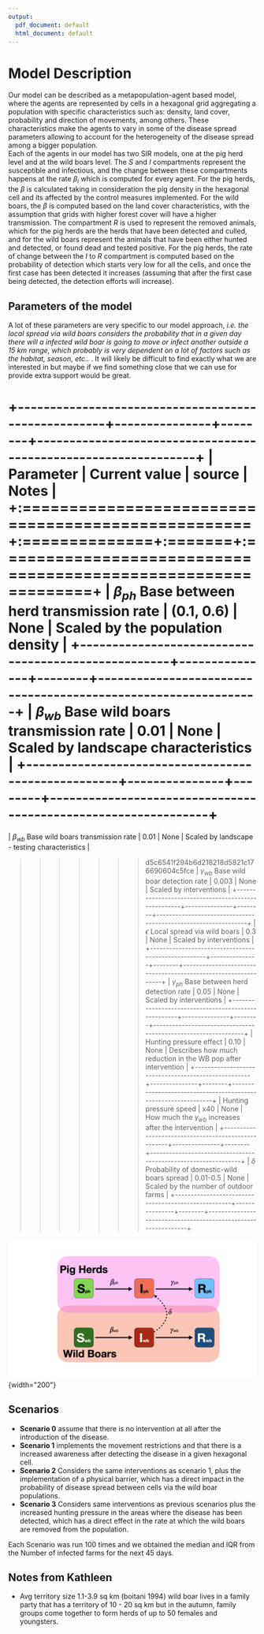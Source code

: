 ```yaml
---
output:
  pdf_document: default
  html_document: default
---
```

# Model Description

Our model can be described as a metapopulation-agent based model, where the agents are represented by cells in a hexagonal grid aggregating a population with specific characteristics such as: density, land cover, probability and direction of movements, among others. These characteristics make the agents to vary in some of the disease spread parameters allowing to account for the heterogeneity of the disease spread among a bigger population.\
Each of the agents in our model has two SIR models, one at the pig herd level and at the wild boars level. The *S* and *I* compartments represent the susceptible and infectious, and the change between these compartments happens at the rate $\beta_i$ which is computed for every agent. For the pig herds, the $\beta$ is calculated taking in consideration the pig density in the hexagonal cell and its affected by the control measures implemented. For the wild boars, the $\beta$ is computed based on the land cover characteristics, with the assumption that grids with higher forest cover will have a higher transmission. The compartment *R* is used to represent the removed animals, which for the pig herds are the herds that have been detected and culled, and for the wild boars represent the animals that have been either hunted and detected, or found dead and tested positive. For the pig herds, the rate of change between the *I* to *R* compartment is computed based on the probability of detection which starts very low for all the cells, and once the first case has been detected it increases (assuming that after the first case being detected, the detection efforts will increase).

## Parameters of the model

A lot of these parameters are very specific to our model approach, *i.e. the local spread via wild boars considers the probability that in a given day there will a infected wild boar is going to move or infect another outside a 15 km range, which probably is very dependent on a lot of factors such as the habitat, season, etc..* . It will likely be difficult to find exactly what we are interested in but maybe if we find something close that we can use for provide extra support would be great.

+----------------------------------------------------+---------------+--------+---------------------------------------------------------------+
| Parameter                                          | Current value | source | Notes                                                         |
+:===================================================+:==============+:=======+:==============================================================+
| $\beta_{ph}$ Base between herd transmission rate   | (0.1, 0.6)    | None   | Scaled by the population density                              |
+----------------------------------------------------+---------------+--------+---------------------------------------------------------------+
| $\beta_{wb}$ Base wild boars transmission rate     | 0.01          | None   | Scaled by landscape characteristics                           |
+----------------------------------------------------+---------------+--------+---------------------------------------------------------------+
=======
| $\beta_{wb}$ Base wild boars transmission rate     | 0.01          | None   | Scaled by landscape - testing characteristics                           |
>>>>>>> d5c6541f294b6d218218d5821c176690604c5fce
| $\gamma_{wb}$ Base wild boar detection rate        | 0.003         | None   | Scaled by interventions                                       |
+----------------------------------------------------+---------------+--------+---------------------------------------------------------------+
| $\epsilon$ Local spread via wild boars             | 0.3           | None   | Scaled by interventions                                       |
+----------------------------------------------------+---------------+--------+---------------------------------------------------------------+
| $\gamma_{ph}$ Base between herd detection rate     | 0.05          | None   | Scaled by interventions                                       |
+----------------------------------------------------+---------------+--------+---------------------------------------------------------------+
| Hunting pressure effect                            | 0.10          | None   | Describes how much reduction in the WB pop after intervention |
+----------------------------------------------------+---------------+--------+---------------------------------------------------------------+
| Hunting pressure speed                             | x40           | None   | How much the $\gamma_{wb}$ increases after the intervention   |
+----------------------------------------------------+---------------+--------+---------------------------------------------------------------+
| $\delta$ Probability of domestic-wild boars spread | 0.01-0.5      | None   | Scaled by the number of outdoor farms                         |
+----------------------------------------------------+---------------+--------+---------------------------------------------------------------+

![](Figures/Model.png){width="200"}

## Scenarios

-   **Scenario 0** assume that there is no intervention at all after the introduction of the disease.
-   **Scenario 1** implements the movement restrictions and that there is a increased awareness after detecting the disease in a given hexagonal cell.
-   **Scenario 2** Considers the same interventions as scenario 1, plus the implementation of a physical barrier, which has a direct impact in the probability of disease spread between cells via the wild boar populations.
-   **Scenario 3** Considers same interventions as previous scenarios plus the increased hunting pressure in the areas where the disease has been detected, which has a direct effect in the rate at which the wild boars are removed from the population.

Each Scenario was run 100 times and we obtained the median and IQR from the Number of infected farms for the next 45 days.

## Notes from Kathleen

-   Avg territory size 1.1-3.9 sq km (boitani 1994) wild boar lives in a family party that has a territory of 10 - 20 sq km but in the autumn, family groups come together to form herds of up to 50 females and youngsters.
